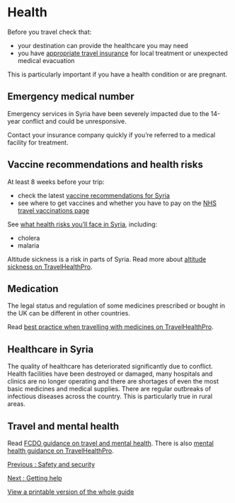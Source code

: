 # Health

Before you travel check that:

* your destination can provide the healthcare you may need
* you have [appropriate travel insurance](https://www.gov.uk/guidance/foreign-travel-insurance) for local treatment or unexpected medical evacuation

This is particularly important if you have a health condition or are pregnant.

## Emergency medical number

Emergency services in Syria have been severely impacted due to the 14-year conflict and could be unresponsive.

Contact your insurance company quickly if you’re referred to a medical facility for treatment.

## Vaccine recommendations and health risks

At least 8 weeks before your trip:

* check the latest [vaccine recommendations for Syria](https://travelhealthpro.org.uk/country/217/syria#Vaccine_Recommendations)
* see where to get vaccines and whether you have to pay on the [NHS travel vaccinations page](https://www.nhs.uk/conditions/travel-vaccinations/)

See [what health risks you’ll face in Syria](https://travelhealthpro.org.uk/country/217/syria), including:

* cholera
* malaria

Altitude sickness is a risk in parts of Syria. Read more about [altitude sickness on TravelHealthPro](https://travelhealthpro.org.uk/factsheet/26/altitude-illness).

## Medication

The legal status and regulation of some medicines prescribed or bought in the UK can be different in other countries.

Read [best practice when travelling with medicines on TravelHealthPro](https://travelhealthpro.org.uk/factsheet/43/medicines-abroad).

## Healthcare in Syria

The quality of healthcare has deteriorated significantly due to conflict. Health facilities have been destroyed or damaged, many hospitals and clinics are no longer operating and there are shortages of even the most basic medicines and medical supplies. There are regular outbreaks of infectious diseases across the country. This is particularly true in rural areas.

## Travel and mental health

Read [FCDO guidance on travel and mental health](https://www.gov.uk/guidance/foreign-travel-advice-for-people-with-mental-health-issues). There is also [mental health guidance on TravelHealthPro](https://travelhealthpro.org.uk/factsheet/85/travelling-with-mental-health-conditions).

[Previous
:
Safety and security](/foreign-travel-advice/syria/safety-and-security)

[Next
:
Getting help](/foreign-travel-advice/syria/getting-help)

[View a printable version of the whole guide](/foreign-travel-advice/syria/print)